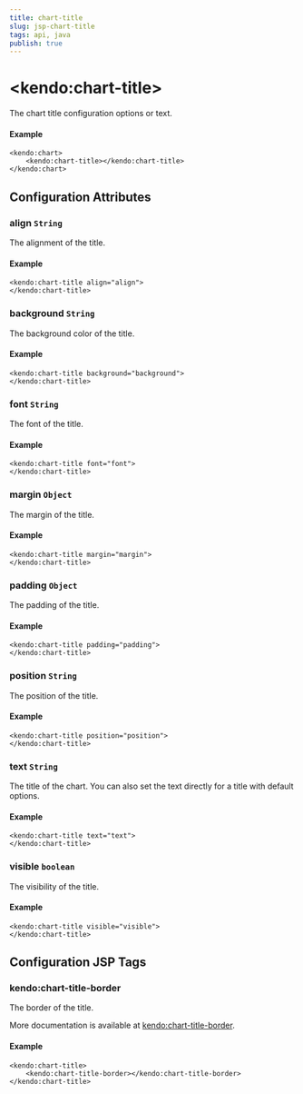 ```yaml
---
title: chart-title
slug: jsp-chart-title
tags: api, java
publish: true
---
```


# \<kendo:chart-title\>

The chart title configuration options or text.

#### Example
    <kendo:chart>
        <kendo:chart-title></kendo:chart-title>
    </kendo:chart>

## Configuration Attributes

### align `String`

The alignment of the title.

#### Example
    <kendo:chart-title align="align">
    </kendo:chart-title>

### background `String`

The background color of the title.

#### Example
    <kendo:chart-title background="background">
    </kendo:chart-title>

### font `String`

The font of the title.

#### Example
    <kendo:chart-title font="font">
    </kendo:chart-title>

### margin `Object`

The margin of the title.

#### Example
    <kendo:chart-title margin="margin">
    </kendo:chart-title>

### padding `Object`

The padding of the title.

#### Example
    <kendo:chart-title padding="padding">
    </kendo:chart-title>

### position `String`

The position of the title.

#### Example
    <kendo:chart-title position="position">
    </kendo:chart-title>

### text `String`

The title of the chart. You can also set the text directly for a title with default options.

#### Example
    <kendo:chart-title text="text">
    </kendo:chart-title>

### visible `boolean`

The visibility of the title.

#### Example
    <kendo:chart-title visible="visible">
    </kendo:chart-title>


##  Configuration JSP Tags

### kendo:chart-title-border

The border of the title.

More documentation is available at [kendo:chart-title-border](chart/title-border).

#### Example

    <kendo:chart-title>
        <kendo:chart-title-border></kendo:chart-title-border>
    </kendo:chart-title>

